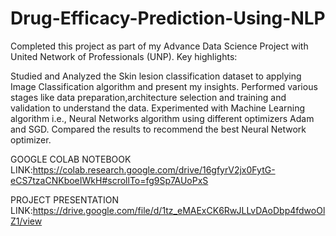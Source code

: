 # Drug-Efficacy-Prediction-Using-NLP
Completed this project as part of my Advance Data Science Project with United Network of Professionals (UNP). Key highlights:

Studied and Analyzed the Skin lesion classification dataset to applying Image Classification algorithm and present my insights. Performed various stages like data preparation,architecture selection and training and validation to understand the data. Experimented with Machine Learning algorithm i.e., Neural Networks algorithm using different optimizers Adam and SGD. Compared the results to recommend the best Neural Network optimizer.


GOOGLE COLAB NOTEBOOK LINK:https://colab.research.google.com/drive/16gfyrV2jx0FytG-eCS7tzaCNKboeIWkH#scrollTo=fg9Sp7AUoPxS

PROJECT PRESENTATION LINK:https://drive.google.com/file/d/1tz_eMAExCK6RwJLLvDAoDbp4fdwoOlZ1/view
